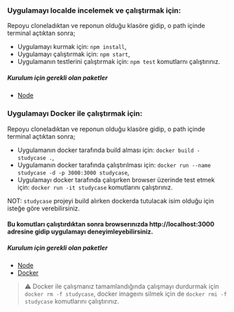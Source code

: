 ### Uygulamayı localde incelemek ve çalıştırmak için:

Repoyu cloneladıktan ve reponun olduğu klasöre gidip, o path içinde terminal açtıktan sonra;

- Uygulamayı kurmak için: `npm install`,
- Uygulamayı çalıştırmak için: `npm start`,
- Uygulamanın testlerini çalıştırmak için: `npm test` komutlarnı çalıştırınız.

##### Kurulum için gerekli olan paketler

- [Node](https://nodejs.org/en/)

### Uygulamayı Docker ile çalıştırmak için:

Repoyu cloneladıktan ve reponun olduğu klasöre gidip, o path içinde terminal açtıktan sonra;

- Uygulamanın docker tarafında build alması için: `docker build - studycase .`,
- Uygulamanın docker tarafında çalıştırılması için: `docker run --name studycase -d -p 3000:3000 studycase`,
- Uygulamayı docker tarafında çalışırken browser üzerinde test etmek için: `docker run -it studycase` komutlarını çalıştırınız.

NOT: `studycase` projeyi build alırken dockerda tutulacak isim olduğu için isteğe göre verebilirsiniz.

#### Bu komutları çalıştırdıktan sonra browserınızda <link>http://localhost:3000</link> adresine gidip uygulamayı deneyimleyebilirsiniz.

##### Kurulum için gerekli olan paketler

- [Node](https://nodejs.org/en/)
- [Docker](https://docs.docker.com/get-started/)

> :warning: Docker ile çalışmanız tamamlandığında çalışmayı durdurmak için `docker rm -f studycase`, docker imageını silmek için de `docker rmi -f studycase` komutlarını çalıştırınız.
